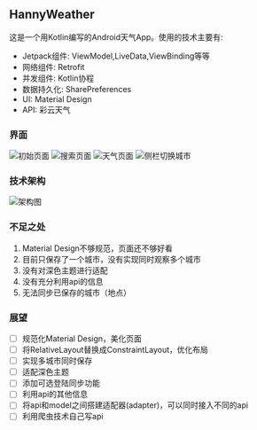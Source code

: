 ## HannyWeather

这是一个用Kotlin编写的Android天气App。使用的技术主要有:

- Jetpack组件: ViewModel,LiveData,ViewBinding等等
- 网络组件: Retrofit
- 并发组件: Kotlin协程
- 数据持久化: SharePreferences
- UI: Material Design
- API: 彩云天气


### 界面

![初始页面](./pic/初始页面.png)
![搜索页面](./pic/搜索页面.png)
![天气页面](./pic/天气页面.png)
![侧栏切换城市](./pic/侧栏切换城市.png)

### 技术架构

![架构图](./pic/架构图.png)

### 不足之处

1. Material Design不够规范，页面还不够好看
2. 目前只保存了一个城市，没有实现同时观察多个城市
3. 没有对深色主题进行适配
4. 没有充分利用api的信息
5. 无法同步已保存的城市（地点）


### 展望

- [ ] 规范化Material Design，美化页面
- [ ] 将RelativeLayout替换成ConstraintLayout，优化布局
- [ ] 实现多城市同时保存
- [ ] 适配深色主题
- [ ] 添加可选登陆同步功能
- [ ] 利用api的其他信息
- [ ] 将api和model之间搭建适配器(adapter)，可以同时接入不同的api
- [ ] 利用爬虫技术自己写api